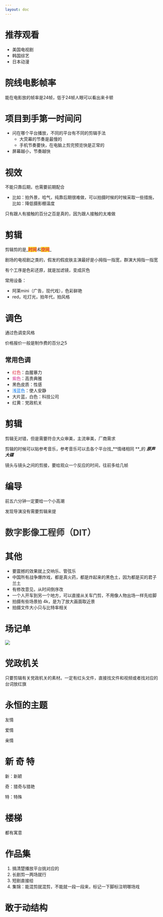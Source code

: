 ```yaml
---
layout: doc
---
```

# 推荐观看
+ 美国电视剧
+ 韩国综艺
+ 日本动漫

# 院线电影帧率
能在电影放的帧率是24帧，低于24帧人眼可以看出来卡顿

# 项目到手第一时间问
+ 问在哪个平台播放，不同的平台有不同的剪辑手法 
    - 大荧幕的节奏是最慢的
    - 手机节奏要快，在电脑上剪完预览快是正常的
+ 屏幕越小，节奏越快

# 视效
不能只靠后期，也需要前期配合

+ 比如：拍外景，哈气，纯靠后期很难做，可以拍摄时候的时候采取一些措施，比如：降低摄影棚温度

只有跟人有接触的百分之百是真的，因为跟人接触的太难做

# 剪辑
剪辑剪的是_**<font style="color:#DF2A3F;background-color:#FBDE28;">时间</font>**_和_**<font style="color:#DF2A3F;background-color:#FBDE28;">空间</font>**_

剧场的电视剧之类的，假发的假皮肤主演最好是小拇指一指宽，群演大拇指一指宽

有个工序是色彩还原，就是加滤镜，变成灰色

常用设备：

+ 阿莱mini（广告，现代戏），色彩鲜艳
+ red，吃灯光，拍年代，拍风格



# 调色
通过色调变风格

价格报价一般是制作费的百分之5

## 常用色调
+ <font style="color:#DF2A3F;">红色</font>：血腥暴力
+ <font style="color:#D22D8D;">紫色</font>：高贵典雅
+ 黑色皮质：性感
+ <font style="color:#117CEE;">浅蓝色</font>：使人安静
+ 大片蓝，白色：科技公司
+ 红黄：党政机关

# 剪辑
剪辑无对错，但是需要符合大众审美，主流审美，厂商需求

剪辑的时候可以贴参考音乐，参考音乐可以去各个平台找_**情绪相同 **_的 _**原声大碟**_

镜头与镜头之间的剪接，要给观众一个反应的时间，往前多给几帧

# 编导
前五六分钟一定要给一个小高潮

发现导演没有需要剪辑来提



# <font style="color:rgba(0, 0, 0, 0.8);">数字影像工程师（DIT）</font>
# <font style="background-color:#FCE75A;"></font>其他
+ 要震撼的效果就上交响乐、管弦乐
+ 中国所有战争爆炸戏，都是真火药，都是炸起来的黑色土，因为都是买的君子兰土
+ 有修改意见，从时间倒序改
+ 一个人开车到另一个地方，可以直接从关车门剪，不用像人物出场一样先给脚
+ 拍摄有些场景拍 4k，是为了放大画面取近景
+ 拍摄文件大小只与比特率相关

# 场记单
![](https://cdn.nlark.com/yuque/0/2025/png/22404493/1747984117536-39febaf4-dc4b-48ee-8b26-ef0f2a11850d.png)

# 党政机关
只要剪辑有关党政机关的素材。一定有红头文件，直接找文件和视频或者找对应的台词放红旗

# 永恒的主题
友情

爱情

亲情

# 新 奇 特
新：新颖

奇：猎奇与猎艳

特：特殊

# 楼梯
都有寓意

# 作品集
1. 搞清楚播放平台挑对应的
2. 长剧剪一两场就行
3. 短剧直接给
4. 集锦：能混剪就混剪，不能就一段一段来，标记一下脚标注明哪场戏

# 敢于动结构